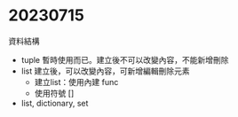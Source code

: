 # 20230715
資料結構
- tuple 暫時使用而已。建立後不可以改變內容，不能新增刪除
- list 建立後，可以改變內容，可新增編輯刪除元素
    - 建立list：使用內建 func
    - 使用符號 []
- list, dictionary, set